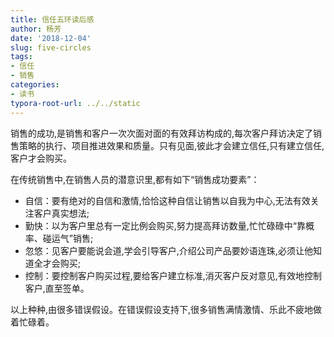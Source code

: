 ```yaml
---
title: 信任五环读后感
author: 杨芳
date: '2018-12-04'
slug: five-circles 
tags:
- 信任
- 销售
categories:
- 读书
typora-root-url: ../../static
---
```


销售的成功,是销售和客户一次次面对面的有效拜访构成的,每次客户拜访决定了销售策略的执行、项目推进效果和质量。只有见面,彼此才会建立信任,只有建立信任,客户才会购买。

在传统销售中,在销售人员的潜意识里,都有如下“销售成功要素”：

-   自信：要有绝对的自信和激情,恰恰这种自信让销售以自我为中心,无法有效关注客户真实想法;
-   勤快：以为客户里总有一定比例会购买,努力提高拜访数量,忙忙碌碌中“靠概率、碰运气”销售;
-   忽悠：见客户要能说会道,学会引导客户,介绍公司产品要妙语连珠,必须让他知道全才会购买;
-   控制：要控制客户购买过程,要给客户建立标准,消灭客户反对意见,有效地控制客户,直至签单。

以上种种,由很多错误假设。在错误假设支持下,很多销售满情激情、乐此不疲地做着忙碌着。